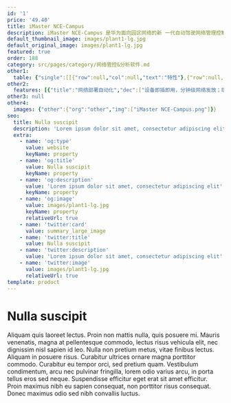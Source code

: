 ```yaml
---
id: '1'
price: '49.40'
title: iMaster NCE-Campus
description: iMaster NCE-Campus 是华为面向园区网络的新 一代自动驾驶网络管理控制系统，是集管理、控制、分析和 AI 智能功能于一体的网络自动化与智能化平台，提供园区网络的全生命周期自动化、基于大数据和AI的故障智能闭环能力，帮助企业降低OPEX运维成本，加速企业云化与数字化转型，让网络管理更自动、网络运维更智能。
default_thumbnail_image: images/plant1-lg.jpg
default_original_image: images/plant1-lg.jpg
featured: true
order: 188
category: src/pages/category/网络管控&分析软件.md
other1: 
  table: {"single":[[{"row":null,"col":null,"text":"特性"},{"row":null,"col":null,"text":"描述"}],[{"row":null,"col":null,"text":"网络极简部署"},{"row":null,"col":null,"text":"提供APP扫码开局、DHCP开局、注册查询中心开局、邮件开局等网络设备即插即用方式，适应不同的网络场景，通过图形化界面实现网络规划和部署，分钟级网络发放，大幅度降低网络部署难度，缩短网络建设周期。"}],[{"row":null,"col":null,"text":"虚拟网络业务自动化发放"},{"row":null,"col":null,"text":"• 基于VxLAN的虚拟网络自动化部署能力，支持基于GUI的Fabric规划、配置和发放功能，端到端VxLAN网络自动化部署，实现业务隔离、一网多用。\n• 业务可视化配置，提供基于拓扑的虚拟网络配置和监控，实时查看业务下发状态。\n• 基于BGP-EVPN协议，支持自动建立 VXLAN 隧道。\n• 支持集中式/分布式VXLAN网关方案，弹性扩展，灵活高效。"}],[{"row":null,"col":null,"text":"SD-WAN融合管理"},{"row":null,"col":null,"text":"• 应用EVPN、云计算等技术，实现企业总部到分支、分支到分支的专线业务自动化部署能力，为企业快速提供云化专线管理服务，同时帮助企业降低OPEX，加速业务上云与数字化转型。\n• 企业分支互联专线业务自动化部署，支持业务策略、增值服务编排和VPN动态连接等全业务的自动化配置，简化分支网络部署复杂度。\n• 应用体验优先，支持基于带宽&链路质量综合选路。\n• 可视化运维，全网应用流量可视，支持应用&链路的可视化管理，全网状态可视，实时掌控网络状态，提升运维效率。"}],[{"row":null,"col":null,"text":"多租户管理"},{"row":null,"col":null,"text":"• 基于物理共享、逻辑隔离的云化管理模型，支持基于用户角色、区域的多租户管理，为企业用户提供灵活的分权分域管理。\n• 支持系统管理员、MSP（Managed Service Provider，管理服务提供商）、租户三级用户管理模型，系统管理员负责整个平台的管理和运维；MSP管理员则可以创建下属租户，并支持为租户提供代建代维服务；租户管理员对自己的网络部署、运维负责，也可以指定本租户的网络由MSP代维。\n• 支持分权分域，在三级用户管理模型中，可基于管理员的角色、站点等设置不同的管理员，提高网络管理的安全性。\n• 租户之间彼此业务不可见，各租户的数据端到端隔离，在数据库中通过租户标识区分租户的数据，有且只有租户所属管理员才能访问其数据，最大程度保证租户的数据安全。"}],[{"row":null,"col":null,"text":"用户接入认证"},{"row":null,"col":null,"text":"• 引入新的认证协议HTTP2.0协议，支持海量网络设备管理和用户网络准入认证功能，提供802.1x认证、Portal认证、短信认证、社交媒体认证等多种用户接入方式，满足接入用户策略管控需求，有效提高网络的安全性。\n• 支持用户与IP解耦，随时随地接入网络并保持权限一致， 做到业务随行，体验随身，满足权限管控需求的同时，有效保障用户体验。\n"}],[{"row":null,"col":null,"text":"终端智能识别"},{"row":null,"col":null,"text":"内置终端指纹库，通过智能识别，多种识别方法综合运用，大幅度提高终端类型识别的准确率，海量 IoT 终端智能接入，策略自动匹配，自动下发，IoT 终端即插即用。"}],[{"row":null,"col":null,"text":"智能HQoS"},{"row":null,"col":null,"text":"支持基于用户、业务优先级的多级QoS层次化调度能力，实现不同用户，不同应用， 有不同的策略，带宽策略管控更精细，更有效保障用户的接入体验。"}],[{"row":null,"col":null,"text":"智能运维"},{"row":null,"col":null,"text":"• 基于GIS地图的网络监控、网络巡检、健康度评估等手段，实时监控设备告警，提前感知网络情况，提前预防；出现问题后，提供多种问题定位手段，快速定位问题，实现快速修复故障；\n• 基于每区域、每用户、每应用的实时体验可视，实现故障可回溯，快速智能定界问 题设备，分析质差根因；\n• 通过终端持续训练的AI算法进行主动问题识别、分钟级故障定位、智能故障预测， 能识别出 90% 的网络潜在问题，并给出有效的修复建议；\n实时评估无线网络信道冲突情况，进行无线网络的预测性调优并查看调优前后的增 益对比，提升整网性能 50%+。"}],[{"row":null,"col":null,"text":"能力开放"},{"row":null,"col":null,"text":"提供遵循RESTful协议的北向API接口，包括用户管理、拓扑管理、准入认证、业务配置、性能监控等170+接口，携手30+合作伙伴共同发布30+行业应用，大幅度简化与第三方系统的集成，缩短业务上线时间。"}]]}
other2:
  features: [{"title":"网络部署自动化","dec":["设备即插即用，分钟级网络发放；端到端 VxLAN 网络自动化部署，业务隔离，一网多用；LAN-WAN融合，统一管理，统一监控，端到端业务保障。"]},{"title":"业务策略自动化","dec":["海量终端准入认证，随时随地接入，业务随行，体验随身；智能识别终端，策略自动匹配，终端即插即用；基于用户、业务优先级的多级QoS层次化调度。"]},{"title":"智能运维","dec":["每用户每应用每时刻全旅程体验可视；主动问题识别、分钟级故障定位、智能故障预测；无线网络信道冲突评估，预测性调优，提升整网性能 50%+。"]}]
other3: null
other4:
  images: {"other":{"org":"other","img":["iMaster NCE-Campus.png"]}}
seo:
  title: Nulla suscipit
  description: 'Lorem ipsum dolor sit amet, consectetur adipiscing elit'
  extra:
    - name: 'og:type'
      value: website
      keyName: property
    - name: 'og:title'
      value: Nulla suscipit
      keyName: property
    - name: 'og:description'
      value: 'Lorem ipsum dolor sit amet, consectetur adipiscing elit'
      keyName: property
    - name: 'og:image'
      value: images/plant1-lg.jpg
      keyName: property
      relativeUrl: true
    - name: 'twitter:card'
      value: summary_large_image
    - name: 'twitter:title'
      value: Nulla suscipit
    - name: 'twitter:description'
      value: 'Lorem ipsum dolor sit amet, consectetur adipiscing elit'
    - name: 'twitter:image'
      value: images/plant1-lg.jpg
      relativeUrl: true
template: product
---
```


# Nulla suscipit

Aliquam quis laoreet lectus. Proin non mattis nulla, quis posuere mi. Mauris venenatis, magna at pellentesque commodo, lectus risus vehicula elit, nec dignissim nisl sapien id leo. Nulla non pretium metus, vitae finibus lectus. Aliquam in posuere risus. Curabitur ultrices ornare magna porttitor commodo. Curabitur eu tempor orci, sed pretium quam. Vestibulum condimentum, arcu nec pulvinar fringilla, lorem odio varius arcu, in porta tellus eros sed neque. Suspendisse efficitur eget erat sit amet efficitur. Proin maximus nibh eu sapien consequat, non porttitor risus consequat. Donec maximus odio sed nibh convallis luctus.